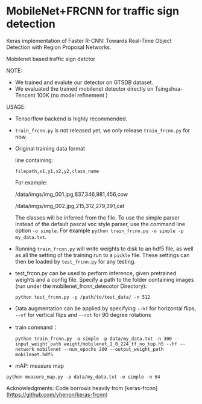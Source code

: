 # MobileNet+FRCNN for traffic sign detection
Keras implementation of Faster R-CNN: Towards Real-Time Object Detection with Region Proposal Networks.

Mobilenet based traffic sign detctor

NOTE:
- We trained and evalute our detector on GTSDB dataset.
- We evaluated the trained mobilenet detector directly on Tsingshua-Tencent 100K (no model refinement )


USAGE:
- Tensorflow backend is highly recommended.
- `train_frcnn.py` is not released yet, we only release `train_frcnn.py` for now.
- Original training data format
   
   line containing:

    `filepath,x1,y1,x2,y2,class_name`

    For example:

    /data/imgs/img_001.jpg,837,346,981,456,cow
    
    /data/imgs/img_002.jpg,215,312,279,391,cat

    The classes will be inferred from the file. To use the simple parser instead of the default pascal voc style parser,
    use the command line option `-o simple`. For example `python train_frcnn.py -o simple -p my_data.txt`.

- Running `train_frcnn.py` will write weights to disk to an hdf5 file, as well as all the setting of the training run to a `pickle` file. These
settings can then be loaded by `test_frcnn.py` for any testing.

- test_frcnn.py can be used to perform inference, given pretrained weights and a config file. Specify a path to the folder containing
images (run under the mobilenet_frcnn_detecotor Directory):
    
    `python test_frcnn.py -p /path/to/test_data/ -n 512`
- Data augmentation can be applied by specifying `--hf` for horizontal flips, `--vf` for vertical flips and `--rot` for 90 degree rotations

- train command：  

  `python train_frcnn.py -o simple -p data/my_data.txt -n 300 --input_weight_path weight/mobilenet_1_0_224_tf_no_top.h5 --hf --network mobilenet --num_epochs 200 --output_weight_path mobilenet.hdf5
`


- mAP: measure map

`python measure_map.py -p data/my_data.txt -o simple -n 64`


Acknowledgments:
Code borrows heavily from [keras-frcnn] (https://github.com/yhenon/keras-frcnn)

